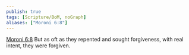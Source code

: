 ```yaml
---
publish: true
tags: [Scripture/BoM, noGraph]
aliases: ["Moroni 6:8"]
---
```

[Moroni 6:8](https://churchofjesuschrist.org/study/scriptures/bofm/moro/6?lang=eng&id=p8#p8) But as oft as they repented and sought forgiveness, with real intent, they were forgiven.
